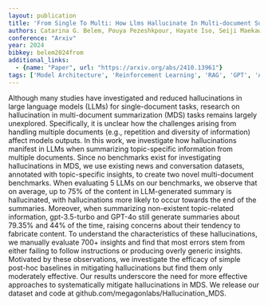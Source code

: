 ```yaml
---
layout: publication
title: 'From Single To Multi: How Llms Hallucinate In Multi-document Summarization'
authors: Catarina G. Belem, Pouya Pezeshkpour, Hayate Iso, Seiji Maekawa, Nikita Bhutani, Estevam Hruschka
conference: "Arxiv"
year: 2024
bibkey: belem2024from
additional_links:
  - {name: "Paper", url: "https://arxiv.org/abs/2410.13961"}
tags: ['Model Architecture', 'Reinforcement Learning', 'RAG', 'GPT', 'Applications']
---
```

Although many studies have investigated and reduced hallucinations in large
language models (LLMs) for single-document tasks, research on hallucination in
multi-document summarization (MDS) tasks remains largely unexplored.
Specifically, it is unclear how the challenges arising from handling multiple
documents (e.g., repetition and diversity of information) affect models
outputs. In this work, we investigate how hallucinations manifest in LLMs when
summarizing topic-specific information from multiple documents. Since no
benchmarks exist for investigating hallucinations in MDS, we use existing news
and conversation datasets, annotated with topic-specific insights, to create
two novel multi-document benchmarks. When evaluating 5 LLMs on our benchmarks,
we observe that on average, up to 75% of the content in LLM-generated summary
is hallucinated, with hallucinations more likely to occur towards the end of
the summaries. Moreover, when summarizing non-existent topic-related
information, gpt-3.5-turbo and GPT-4o still generate summaries about 79.35% and
44% of the time, raising concerns about their tendency to fabricate content. To
understand the characteristics of these hallucinations, we manually evaluate
700+ insights and find that most errors stem from either failing to follow
instructions or producing overly generic insights. Motivated by these
observations, we investigate the efficacy of simple post-hoc baselines in
mitigating hallucinations but find them only moderately effective. Our results
underscore the need for more effective approaches to systematically mitigate
hallucinations in MDS. We release our dataset and code at
github.com/megagonlabs/Hallucination_MDS.
